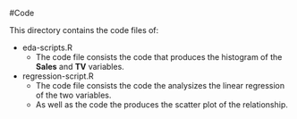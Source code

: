 #Code

This directory contains the code files of:
* eda-scripts.R
    * The code file consists the code that produces the histogram of the **Sales** and **TV** variables. 
* regression-script.R
    * The code file consists the code the analysizes the linear regression of the two variables. 
    * As well as the code the produces the scatter plot of the relationship. 
